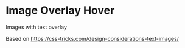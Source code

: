 # Image Overlay Hover

Images with text overlay

Based on https://css-tricks.com/design-considerations-text-images/
